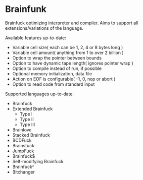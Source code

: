 # Brainfunk

Brainfuck optimizing interpreter and compiler. Aims to support all extensions/variations of the language.

Available features up-to-date:
* Variable cell size( each can be 1, 2, 4 or 8 bytes long )
* Variable cell amount( anything from 1 to over 2 billion )
* Option to wrap the pointer between bounds
* Option to have dynamic tape length( ignores pointer wrap )
* Option to compile instead of run, if possible
* Optional memory initialization, data file
* Action on EOF is configurable( -1, 0, nop or abort )
* Option to read code from standard input

Supported languages up-to-date:
* Brainfuck
* Extended Brainfuck
  * Type I
  * Type II
  * Type III
* Brainlove
* Stacked Brainfuck
* BCDFuck
* Brainstuck
* JumpFuck
* Brainfuck$
* Self-modifying Brainfuck
* Brainfuck^
* Bitchanger

